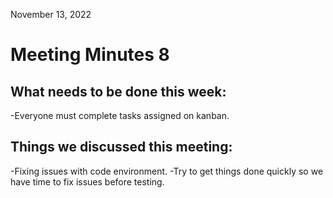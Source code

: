 November 13, 2022

# Meeting Minutes 8

## What needs to be done this week:

-Everyone must complete tasks assigned on kanban.

## Things we discussed this meeting:

-Fixing issues with code environment.
-Try to get things done quickly so we have time to fix issues before testing.
